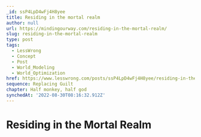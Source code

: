 ```yaml
---
_id: ssP4LpD4wFj4H8yee
title: Residing in the mortal realm
author: null
url: https://mindingourway.com/residing-in-the-mortal-realm/
slug: residing-in-the-mortal-realm
type: post
tags:
  - LessWrong
  - Concept
  - Post
  - World_Modeling
  - World_Optimization
href: https://www.lesswrong.com/posts/ssP4LpD4wFj4H8yee/residing-in-the-mortal-realm
sequence: Replacing Guilt
chapter: Half monkey, half god
synchedAt: '2022-08-30T08:16:32.912Z'
---
```


# Residing in the Mortal Realm
